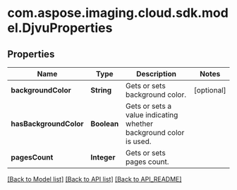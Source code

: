 
# com.aspose.imaging.cloud.sdk.model.DjvuProperties

## Properties
Name | Type | Description | Notes
------------ | ------------- | ------------- | -------------
**backgroundColor** | **String** | Gets or sets background color. |  [optional]
**hasBackgroundColor** | **Boolean** | Gets or sets a value indicating whether background color is used. | 
**pagesCount** | **Integer** | Gets or sets pages count. | 


[[Back to Model list]](API_README.md#documentation-for-models) [[Back to API list]](API_README.md#documentation-for-api-endpoints) [[Back to API_README]](API_README.md)

